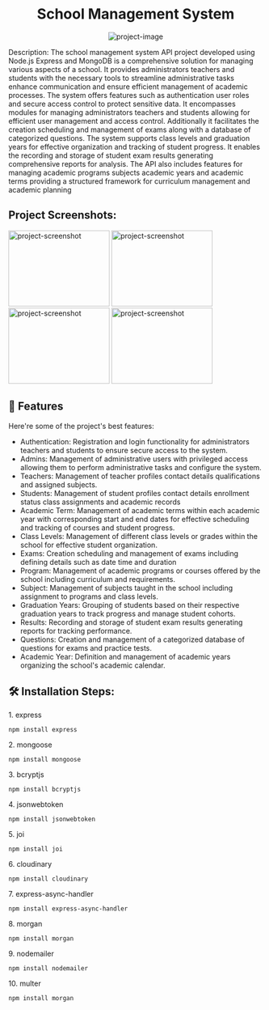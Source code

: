 
<h1 align="center" id="title">School Management System</h1>

<p align="center"><img src="https://smartstudent.app/media/2022/09/managment-software.png" alt="project-image"></p>

<p id="description">Description: The school management system API project developed using Node.js Express and MongoDB is a comprehensive solution for managing various aspects of a school. It provides administrators teachers and students with the necessary tools to streamline administrative tasks enhance communication and ensure efficient management of academic processes. The system offers features such as authentication user roles and secure access control to protect sensitive data. It encompasses modules for managing administrators teachers and students allowing for efficient user management and access control. Additionally it facilitates the creation scheduling and management of exams along with a database of categorized questions. The system supports class levels and graduation years for effective organization and tracking of student progress. It enables the recording and storage of student exam results generating comprehensive reports for analysis. The API also includes features for managing academic programs subjects academic years and academic terms providing a structured framework for curriculum management and academic planning</p>

<h2>Project Screenshots:</h2>

<img src="https://github.com/HatemSamy/School_management_system/assets/126292572/8ed2bf85-2a57-47ab-93d6-07264a9bb737" alt="project-screenshot" width="200" height="150/">

<img src="https://github.com/HatemSamy/School_management_system/assets/126292572/0bd3a042-6749-4220-af8f-f7c3a05c288d" alt="project-screenshot" width="200" height="150/">

<img src="https://github.com/HatemSamy/School_management_system/assets/126292572/2489f018-55a6-428d-a55f-23c42e6ac77a" alt="project-screenshot" width="200" height="150/">
<img src="https://github.com/HatemSamy/School_management_system/assets/126292572/1b52580e-12a4-4b87-a059-e5deb424cd5b" alt="project-screenshot" width="200" height="150/">






<h2>🧐 Features</h2>

Here're some of the project's best features:

*   Authentication: Registration and login functionality for administrators teachers and students to ensure secure access to the system.
*   Admins: Management of administrative users with privileged access allowing them to perform administrative tasks and configure the system.
*   Teachers: Management of teacher profiles contact details qualifications and assigned subjects.
*   Students: Management of student profiles contact details enrollment status class assignments and academic records
*   Academic Term: Management of academic terms within each academic year with corresponding start and end dates for effective scheduling and tracking of courses and student progress.
*   Class Levels: Management of different class levels or grades within the school for effective student organization.
*   Exams: Creation scheduling and management of exams including defining details such as date time and duration
*   Program: Management of academic programs or courses offered by the school including curriculum and requirements.
*   Subject: Management of subjects taught in the school including assignment to programs and class levels.
*   Graduation Years: Grouping of students based on their respective graduation years to track progress and manage student cohorts.
*   Results: Recording and storage of student exam results generating reports for tracking performance.
*   Questions: Creation and management of a categorized database of questions for exams and practice tests.
*   Academic Year: Definition and management of academic years organizing the school's academic calendar.

<h2>🛠️ Installation Steps:</h2>

<p>1. express</p>

```
npm install express
```

<p>2. mongoose</p>

```
npm install mongoose
```

<p>3. bcryptjs</p>

```
npm install bcryptjs
```

<p>4. jsonwebtoken</p>

```
npm install jsonwebtoken
```

<p>5. joi</p>

```
npm install joi
```

<p>6. cloudinary</p>

```
npm install cloudinary
```

<p>7. express-async-handler</p>

```
npm install express-async-handler
```

<p>8. morgan</p>

```
npm install morgan
```

<p>9. nodemailer</p>

```
npm install nodemailer
```

<p>10. multer</p>

```
npm install morgan
